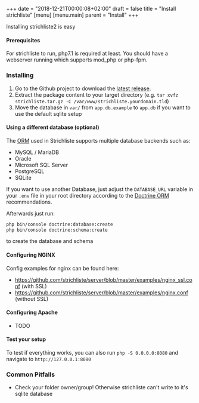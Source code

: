 +++
date = "2018-12-21T00:00:08+02:00"
draft = false
title = "Install strichliste"
[menu]
  [menu.main]
    parent = "Install"
+++

Installing strichliste2 is easy

#### Prerequisites

For strichliste to run, php7.1 is required at least. You should have a webserver running which supports mod_php or php-fpm.

### Installing

1. Go to the Github project to download the [latest release](https://github.com/strichliste/server/releases).
2. Extract the package content to your target directory (e.g. `tar xvfz strichliste.tar.gz -C /var/www/strichliste.yourdomain.tld`)
3. Move the database in `var/` from `app.db.example` to `app.db` if you want to use the default sqlite setup

#### Using a different database (optional)

The [ORM](https://www.doctrine-project.org/projects/doctrine-dbal/en/2.9/reference/platforms.html) used in
Strichliste supports multiple database backends such as:

* MySQL / MariaDB
* Oracle
* Microsoft SQL Server
* PostgreSQL
* SQLite

If you want to use another Database, just adjust the `DATABASE_URL` variable in your `.env` file in your root
directory according to the [Doctrine ORM](https://www.doctrine-project.org/projects/doctrine-dbal/en/2.9/reference/configuration.html#connecting-using-a-url)
recommendations.

Afterwards just run:

```bash
php bin/console doctrine:database:create
php bin/console doctrine:schema:create
```

to create the database and schema 

#### Configuring NGINX

Config examples for nginx can be found here:

* https://github.com/strichliste/server/blob/master/examples/nginx_ssl.conf (with SSL)
* https://github.com/strichliste/server/blob/master/examples/nginx.conf (without SSL)

#### Configuring Apache

* TODO

#### Test your setup

To test if everything works, you can also run `php -S 0.0.0.0:8080` and navigate to `http://127.0.0.1:8080`

### Common Pitfalls

* Check your folder owner/group! Otherwise strichliste can't write to it's sqlite database 